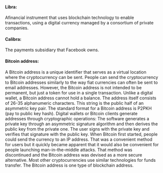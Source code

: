 #### Libra: 
Afinancial instrument that uses blockchain technology to enable transactions, using a digital currency managed by a consortium of private companies.

#### Calibra: 
The payments subsidiary that Facebook owns.

#### Bitcoin address:    
A Bitcoin address is a unique identifier that serves as a virtual location where the cryptocurrency can be sent. People can send the cryptocurrency to Bitcoin addresses similarly to the way fiat currencies  can often be sent to email addresses. 
However, the Bitcoin address is  not intended to be permanent, but just a token for use in a single  transaction. Unlike a digital wallet, a Bitcoin address cannot hold a balance. 
The address itself consists of 26-35 alphanumeric characters. This string is the public half of an asymmetric key pair. The standard format for a Bitcoin address is P2PKH (pay to public key hash). Digital wallets or Bitcoin clients generate addresses through cryptographic operations:  The software generates a private key through an asymmetric signature  algorithm and then derives the public key from the private one. The user  signs with the private key and verifies that signature with the public  key. 
When Bitcoin first started, people could send the currency to an IP address. That was a convenient method for users but it quickly became apparent that it would also be convenient for people launching man-in-the-middle attacks. That method was discontinued and the Bitcoin address was devised as a more secure alternative. 
Most other cryptocurrencies use similar technologies for funds transfer. The Bitcoin address is one type of blockchain address.  
